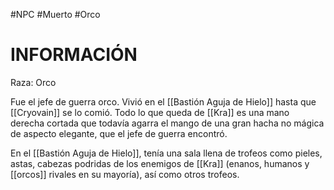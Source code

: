 #NPC #Muerto #Orco 
# INFORMACIÓN 
Raza: Orco

Fue el jefe de guerra orco. Vivió en el [[Bastión Aguja de Hielo]] hasta que [[Cryovain]] se lo comió. Todo lo que queda de [[Kra]] es una mano derecha cortada que todavía agarra el mango de una gran hacha no mágica de aspecto elegante, que el jefe de guerra encontró. 

En el [[Bastión Aguja de Hielo]], tenía una sala llena de trofeos como pieles, astas, cabezas podridas de los enemigos de [[Kra]] (enanos, humanos y [[orcos]] rivales en su mayoría), así como otros trofeos.